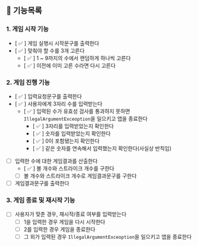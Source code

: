 ## 📃 기능목록  

### 1. 게임 시작 기능  

- [ ✅ ] 게임 실행시 시작문구를 출력한다
- [ ✅ ] 맞춰야 할 수를 3개 고른다
  - [ ✅ ] 1 ~ 9까지의 수에서 랜덤하게 하나씩 고른다
  - [ ✅ ] 이전에 이미 고른 수라면 다시 고른다  

### 2. 게임 진행 기능  

- [ ✅ ] 입력요청문구를 출력한다
- [ ✅ ] 사용자에게 3자리 수를 입력받는다
  - [ ✅ ] 입력된 수가 유효성 검사를 통과하지 못하면 `IllegalArgumentExceoption`을 일으키고 앱을 종료한다
    - [ ✅ ] 3자리를 입력받았는지 확인한다
    - [ ✅ ] 숫자를 입력받았는지 확인한다
    - [ ✅ ] 0이 포함됐는지 확인한다
    - [ ✅ ] 같은 숫자를 연속해서 입력했는지 확인한다(사실상 반칙임)
- [  ] 입력한 수에 대한 게임결과를 산출한다
  - [ ✅ ] 볼 개수와 스트라이크 개수를 구한다
  - [  ] 볼 개수와 스트라이크 개수로 게임결과문구를 구한다
- [  ] 게임결과문구를 출력한다 

### 3. 게임 종료 및 재시작 기능
- [  ] 사용자가 맞춘 경우, 재시작/종료 여부를 입력받는다
  - [  ] 1을 입력한 경우 게임을 다시 시작한다
  - [  ] 2를 입력한 경우 게임을 종료한다
  - [  ] 그 외가 입력된 경우 `IllegalArgumentExceoption`을 일으키고 앱을 종료한다
